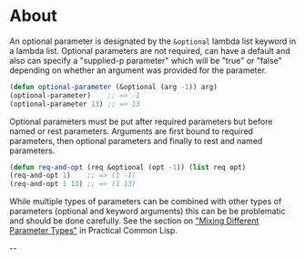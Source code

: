 # About

An optional parameter is designated by the `&optional` lambda list keyword in a lambda list.
Optional parameters are not required, can have a default and also can specify a "supplied-p parameter" which will be "true" or "false" depending on whether an argument was provided for the parameter.

```lisp
(defun optional-parameter (&optional (arg -1)) arg)
(optional-parameter)    ;; => -1
(optional-parameter 13) ;; => 13
```

Optional parameters must be put after required parameters but before named or rest parameters.
Arguments are first bound to required parameters, then optional parameters and finally to rest and named parameters.

```lisp
(defun req-and-opt (req &optional (opt -1)) (list req opt)
(req-and-opt 1)    ;; => (1 -1)
(req-and-opt 1 13) ;; => (1 13)
```

While multiple types of parameters can be combined with other types of parameters (optional and keyword arguments) this can be be problematic and should be done carefully.
See the section on ["Mixing Different Parameter Types"][pcl-function] in Practical Common Lisp.

--

[pcl-function]: http://www.gigamonkeys.com/book/functions.html
